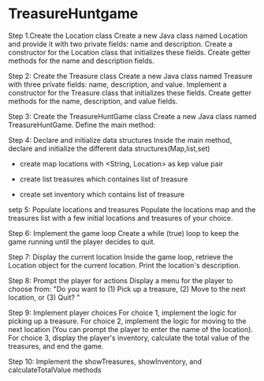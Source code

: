 # TreasureHuntgame
Step 1.Create the Location class
Create a new Java class named Location and provide it with two private fields: name and description.
Create a constructor for the Location class that initializes these fields.
Create getter methods for the name and description fields.

Step 2: Create the Treasure class
Create a new Java class named Treasure with three private fields: name, description, and value.
Implement a constructor for the Treasure class that initializes these fields.
Create getter methods for the name, description, and value fields.

Step 3: Create the TreasureHuntGame class
Create a new Java class named TreasureHuntGame.
Define the main method:

Step 4: Declare and initialize data structures
Inside the main method, declare and initialize the different data structures(Map,list,set)
- create map locations with <String, Location> as kep value pair 

- create list treasures which containes list of treasure

- create set inventory which contains list of treasure

setp 5: Populate locations and treasures
Populate the locations map and the treasures list with a few initial locations and treasures of your choice.

Step 6: Implement the game loop
Create a while (true) loop to keep the game running until the player decides to quit.

Step 7: Display the current location
Inside the game loop, retrieve the Location object for the current location.
Print the location's description.

Step 8: Prompt the player for actions
Display a menu for the player to choose from:
"Do you want to (1) Pick up a treasure, (2) Move to the next location, or (3) Quit? "

Step 9: Implement player choices
For choice 1, implement the logic for picking up a treasure.
For choice 2, implement the logic for moving to the next location (You can prompt the player to enter the name of the location).
For choice 3, display the player's inventory, calculate the total value of the treasures, and end the game.

Step 10: Implement the showTreasures, showInventory, and calculateTotalValue methods 
